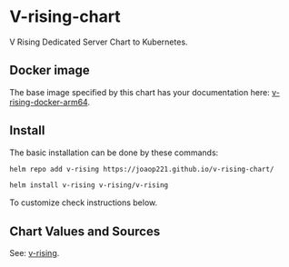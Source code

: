 # V-rising-chart

V Rising Dedicated Server Chart to Kubernetes.

## Docker image

The base image specified by this chart has your documentation here: [v-rising-docker-arm64](https://github.com/joaop221/v-rising-docker-arm64).

## Install

The basic installation can be done by these commands:

```bash
helm repo add v-rising https://joaop221.github.io/v-rising-chart/

helm install v-rising v-rising/v-rising
```

To customize check instructions below.

## Chart Values and Sources

See: [v-rising](./charts/v-rising/README.md).
